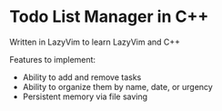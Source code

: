 # Todo List Manager in C++

Written in LazyVim to learn LazyVim and C++

Features to implement:
 - Ability to add and remove tasks
 - Ability to organize them by name, date, or urgency
 - Persistent memory via file saving   
